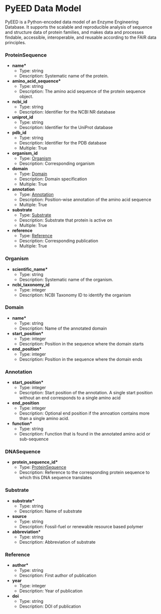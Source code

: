 # PyEED Data Model

PyEED is a Python-encoded data model of an Enzyme Engineering Database. It supports the scalable and reproducible analysis of sequence and structure data of protein families, and makes data and processes findable, accessible, interoperable, and reusable according to the FAIR data principles.

### ProteinSequence

- __name*__
  - Type: string
  - Description: Systematic name of the protein.
- __amino_acid_sequence*__
  - Type: string
  - Description: The amino acid sequence of the protein sequence object.
- __ncbi_id__
  - Type: string
  - Description: Identifier for the NCBI NR database
- __uniprot_id__
  - Type: string
  - Description: Identifier for the UniProt database
- __pdb_id__
  - Type: string
  - Description: Identifier for the PDB database
  - Multiple: True
- __organism_id__
  - Type: [Organism](#Organism)
  - Description: Corresponding organism 
- __domain__
  - Type: [Domain](#Domain)
  - Description: Domain specification
  - Multiple: True
- __annotation__
  - Type: [Annotation](#Annotation)
  - Description: Position-wise annotation of the amino acid sequence
  - Multiple: True
- __substrate__
  - Type: [Substrate](#Substrate)
  - Description: Substrate that protein is active on
  - Multiple: True
- __reference__
  - Type: [Reference](#Reference)
  - Description: Corresponding publication
  - Multiple: True



### Organism

- __scientific_name*__
  - Type: string
  - Description: Systematic name of the organism.
- __ncbi_taxonomy_id__
  - Type: integer
  - Description: NCBI Taxonomy ID to identify the organism

### Domain

- __name*__
  - Type: string
  - Description: Name of the annotated domain
- __start_position*__
  - Type: integer
  - Description: Position in the sequence where the domain starts
- __end_position*__
  - Type: integer
  - Description: Position in the sequence where the domain ends

  
### Annotation

- __start_position*__
  - Type: integer
  - Description: Start position of the annotation. A single start position without an end corresponds to a single amino acid
- __end_position__
  - Type: integer
  - Description: Optional end position if the annoation contains more than a single amino acid.
- __function*__
  - Type: string
  - Description: Function that is found in the annotated amino acid or sub-sequence

### DNASequence

- __protein_sequence_id*__
  - Type: [ProteinSequence](#proteinsequence)
  - Description: Reference to the corresponding protein sequence to which this DNA sequence translates 


### Substrate

- __substrate*__
  - Type: string
  - Description: Name of substrate
- __source__
  - Type: string
  - Description: Fossil-fuel or renewable resource based polymer
- __abbreviation*__
  - Type: string
  - Description: Abbreviation of substrate


### Reference

- __author*__
  - Type: string
  - Description: First author of publication 
- __year__
  - Type: integer
  - Description: Year of publication
- __doi__
  - Type: string
  - Description: DOI of publication
